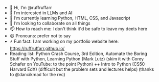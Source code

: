 - 👋 Hi, I’m @ruffruffarr
- 👀 I’m interested in LLMs and AI 
- 🌱 I’m currently learning Python, HTML, CSS, and Javascript
- 💞️ I’m looking to collaborate on all things 
- 📫 How to reach me: I don't think it'd be safe to leave my deets here 
- 😄 Pronouns: prefer not to say 
- ⚡ Fun fact: I am working on my portfolio website here: https://ruffruffarr.github.io/
- Reading list: Python Crash Course, 3rd Edition, Automate the Boring Stuff with Python, Learning Python (Mark Lutz) (skim it with Corey Schafer on YouTube: to the point Python) ++ Intro to Python (CS50 Harvard EdX) (difficult but the problem sets and lectures helps) (thanks to @dancikmad for the rec) 

<!---
ruffruffarr/ruffruffarr is a ✨ special ✨ repository because its `README.md` (this file) appears on your GitHub profile.
You can click the Preview link to take a look at your changes.
--->
